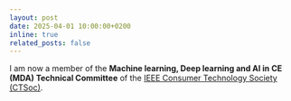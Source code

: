 ```yaml
---
layout: post
date: 2025-04-01 10:00:00+0200
inline: true
related_posts: false
---
```


I am now a member of the **Machine learning, Deep learning and AI in CE (MDA) Technical Committee** of the [IEEE Consumer Technology Society (CTSoc)](https://ctsoc.ieee.org/technical/technical-committees/mda-tc.html).
